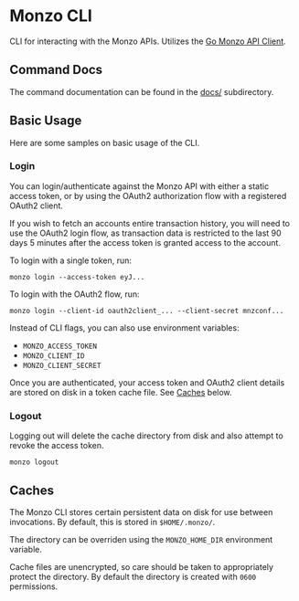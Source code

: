 # Monzo CLI

CLI for interacting with the Monzo APIs. Utilizes the
[Go Monzo API Client](../../).

## Command Docs

The command documentation can be found in the [docs/](docs/monzo.md)
subdirectory.

## Basic Usage

Here are some samples on basic usage of the CLI.

### Login

You can login/authenticate against the Monzo API with either a static access
token, or by using the OAuth2 authorization flow with a registered OAuth2
client.

If you wish to fetch an accounts entire transaction history, you will need to
use the OAuth2 login flow, as transaction data is restricted to the last 90
days 5 minutes after the access token is granted access to the account.

To login with a single token, run:

```shell
monzo login --access-token eyJ...
```

To login with the OAuth2 flow, run:

```shell
monzo login --client-id oauth2client_... --client-secret mnzconf...
```

Instead of CLI flags, you can also use environment variables:

* `MONZO_ACCESS_TOKEN`
* `MONZO_CLIENT_ID`
* `MONZO_CLIENT_SECRET`

Once you are authenticated, your access token and OAuth2 client details are
stored on disk in a token cache file. See [Caches](#caches) below.

### Logout

Logging out will delete the cache directory from disk and also attempt to
revoke the access token.

```shell
monzo logout
```

## Caches

The Monzo CLI stores certain persistent data on disk for use between
invocations. By default, this is stored in `$HOME/.monzo/`.

The directory can be overriden using the `MONZO_HOME_DIR` environment variable.

Cache files are unencrypted, so care should be taken to appropriately protect
the directory. By default the directory is created with `0600` permissions.
